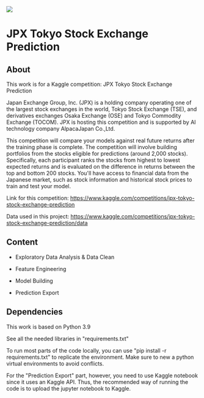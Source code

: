 ![](https://storage.googleapis.com/kaggle-competitions/kaggle/34349/logos/header.png?t=2022-03-09-00-33-57)

# JPX Tokyo Stock Exchange Prediction

## About

This work is for a Kaggle competition: JPX Tokyo Stock Exchange Prediction

Japan Exchange Group, Inc. (JPX) is a holding company operating one of the largest stock exchanges in the world, Tokyo Stock Exchange (TSE), and derivatives exchanges Osaka Exchange (OSE) and Tokyo Commodity Exchange (TOCOM). JPX is hosting this competition and is supported by AI technology company AlpacaJapan Co.,Ltd.

This competition will compare your models against real future returns after the training phase is complete. The competition will involve building portfolios from the stocks eligible for predictions (around 2,000 stocks). Specifically, each participant ranks the stocks from highest to lowest expected returns and is evaluated on the difference in returns between the top and bottom 200 stocks. You'll have access to financial data from the Japanese market, such as stock information and historical stock prices to train and test your model.

Link for this competition: <https://www.kaggle.com/competitions/jpx-tokyo-stock-exchange-prediction>

Data used in this project: <https://www.kaggle.com/competitions/jpx-tokyo-stock-exchange-prediction/data>

## Content

- Exploratory Data Analysis & Data Clean

- Feature Engineering

- Model Building

- Prediction Export

## Dependencies

This work is based on Python 3.9

See all the needed libraries in "requirements.txt"

To run most parts of the code locally, you can use "pip install -r requirements.txt" to replicate the environment. Make sure to new a python virtual environments to avoid conflicts.

For the "Prediction Export" part, however, you need to use Kaggle notebook since it uses an Kaggle API. Thus, the recommended way of running the code is to upload the jupyter notebook to Kaggle.
